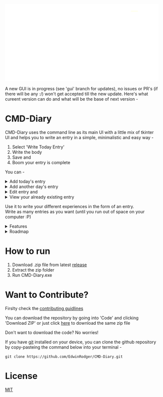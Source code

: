 
<p align="center">
  <img src=https://github.com/EdwinRodger/CMD-Diary/blob/main/.github/images/small.png />
</p>

A new GUI is in progress (see 'gui' branch for updates), no issues or PR's (if there will be any :/) won't get accepted till the new update. Here's what cureent version can do and what will be the base of next version -
# CMD-Diary
CMD-Diary uses the command line as its main UI with a little mix of tkinter UI and helps you to write an entry in a simple, minimalistic and easy way -
1. Select 'Write Today Entry'
2. Write the body
3. Save and
4. Boom your entry is complete

You can -
<details>
<summary>Add today's entry</summary>
<br>
<img src=https://github.com/EdwinRodger/CMD-Diary/blob/main/.github/images/add_today_entry.png />
</details>
<details>
<summary>Add another day's entry</summary>
<br>
<img src=https://github.com/EdwinRodger/CMD-Diary/blob/main/.github/images/another_day_entry.png />
</details>
<details>
<summary>Edit entry and</summary>
<br>
<img src=https://github.com/EdwinRodger/CMD-Diary/blob/main/.github/images/edit_entry.png />
</details>
<details>
<summary>View your already existing entry</summary>
<br>
<img src=https://github.com/EdwinRodger/CMD-Diary/blob/main/.github/images/view_entry.png />
</details>

Use it to write your different experiences in the form of an entry.<br>
Write as many entries as you want (until you run out of space on your computer :P)

<details>
<summary>Features</summary>
<br>

1. Enter todays entry on the go
2. Select a date and start writing entry for it
3. Edit entries again and again
4. View your old enrtries for a memory refresh
5. Don't know how to start an entry? Turn ON diary template in settings
6. Save entries in desired location by changing Entry Folder Path in settings (not available in v3.0)
7. Want to secure your entries? Apply password as soon as you start the application
8. Visit various sections of github site by 'Online Help' section in 'Settings'
</details>
<details>
<summary>Roadmap</summary>
<br>

1. Adding basic text editing features (undo, redo, cut, copy, paste etc.)<br>
2. Encrypting saved text files (entry files)<br>
3. Making a complete GUI for the software<br>
   - Progress can be found at 'gui' branch of CMD-Diary
4. Adding an export option to export into different files<br>
</details>

# How to run
1. Download .zip file from latest [release](https://github.com/Edwinrodger/CMD-Diary/releases)
2. Extract the zip folder
3. Run CMD-Diary.exe

# Want to Contribute?
Firslty check the [contributing guidlines](https://github.com/EdwinRodger/CMD-Diary/blob/main/.github/CONTRIBUTING.md)

You can download the repository by going into 'Code' and clicking 'Download ZIP' or just click [here](https://github.com/EdwinRodger/CMD-Diary/archive/refs/heads/main.zip) to download the same zip file

Don't want to download the code? No worries! 

If you have [git](https://git-scm.com/) installed on your device, you can clone the github repository by copy-pasteing the command below into your terminal -
```
git clone https://github.com/EdwinRodger/CMD-Diary.git
```
# License
[MIT](https://github.com/EdwinRodger/CMD-Diary/blob/main/LICENSE)
